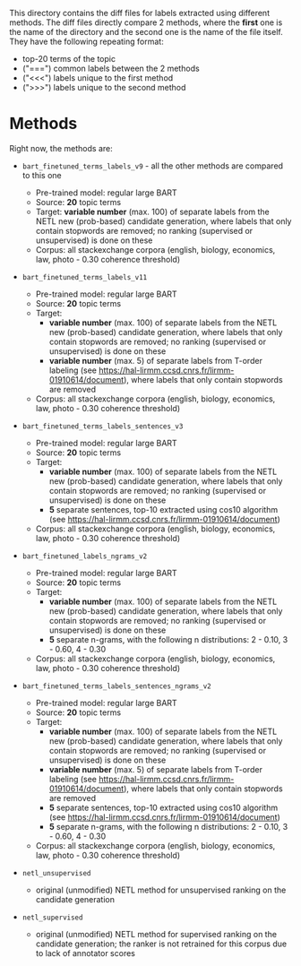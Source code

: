 This directory contains the diff files for labels extracted using different methods.
The diff files directly compare 2 methods, where the **first** one is the name of the directory and the second one is the name of the file itself. They have the following repeating format:
* top-20 terms of the topic
* ("===") common labels between the 2 methods
* ("<<<") labels unique to the first method
* (">>>") labels unique to the second method

# Methods

Right now, the methods are:
* `bart_finetuned_terms_labels_v9` - all the other methods are compared to this one
    * Pre-trained model: regular large BART
    * Source: **20** topic terms
    * Target: **variable number** (max. 100) of separate labels from the NETL new (prob-based) candidate generation, where labels that only contain stopwords are removed; no ranking (supervised or unsupervised) is done on these
    * Corpus: all stackexchange corpora (english, biology, economics, law, photo - 0.30 coherence threshold)

* `bart_finetuned_terms_labels_v11`
    * Pre-trained model: regular large BART
    * Source: **20** topic terms
    * Target:
        * **variable number** (max. 100) of separate labels from the NETL new (prob-based) candidate generation, where labels that only contain stopwords are removed; no ranking (supervised or unsupervised) is done on these
        * **variable number** (max. 5) of separate labels from T-order labeling (see https://hal-lirmm.ccsd.cnrs.fr/lirmm-01910614/document), where labels that only contain stopwords are removed
    * Corpus: all stackexchange corpora (english, biology, economics, law, photo - 0.30 coherence threshold)

* `bart_finetuned_terms_labels_sentences_v3`
    * Pre-trained model: regular large BART
    * Source: **20** topic terms
    * Target:
        * **variable number** (max. 100) of separate labels from the NETL new (prob-based) candidate generation, where labels that only contain stopwords are removed; no ranking (supervised or unsupervised) is done on these
        * **5** separate sentences, top-10 extracted using cos10 algorithm (see https://hal-lirmm.ccsd.cnrs.fr/lirmm-01910614/document)
    * Corpus: all stackexchange corpora (english, biology, economics, law, photo - 0.30 coherence threshold)

* `bart_finetuned_labels_ngrams_v2`
    * Pre-trained model: regular large BART
    * Source: **20** topic terms
    * Target:
        * **variable number** (max. 100) of separate labels from the NETL new (prob-based) candidate generation, where labels that only contain stopwords are removed; no ranking (supervised or unsupervised) is done on these
        * **5** separate n-grams, with the following n distributions: 2 - 0.10, 3 - 0.60, 4 - 0.30
    * Corpus: all stackexchange corpora (english, biology, economics, law, photo - 0.30 coherence threshold)

* `bart_finetuned_terms_labels_sentences_ngrams_v2`
    * Pre-trained model: regular large BART
    * Source: **20** topic terms
    * Target:
        * **variable number** (max. 100) of separate labels from the NETL new (prob-based) candidate generation, where labels that only contain stopwords are removed; no ranking (supervised or unsupervised) is done on these
        * **variable number** (max. 5) of separate labels from T-order labeling (see https://hal-lirmm.ccsd.cnrs.fr/lirmm-01910614/document), where labels that only contain stopwords are removed
        * **5** separate sentences, top-10 extracted using cos10 algorithm (see https://hal-lirmm.ccsd.cnrs.fr/lirmm-01910614/document)
        * **5** separate n-grams, with the following n distributions: 2 - 0.10, 3 - 0.60, 4 - 0.30
    * Corpus: all stackexchange corpora (english, biology, economics, law, photo - 0.30 coherence threshold)

* `netl_unsupervised`
    * original (unmodified) NETL method for unsupervised ranking on the candidate generation

* `netl_supervised`
    * original (unmodified) NETL method for supervised ranking on the candidate generation; the ranker is not retrained for this corpus due to lack of annotator scores
